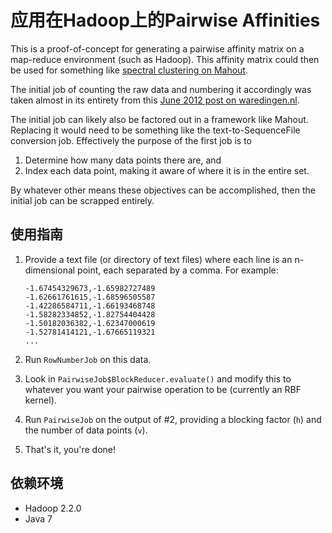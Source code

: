 应用在Hadoop上的Pairwise Affinities
=============================

This is a proof-of-concept for generating a pairwise affinity matrix on a map-reduce environment (such as Hadoop). 
This affinity matrix could then be used for something like [spectral clustering on Mahout](http://mahout.apache.org/users/clustering/spectral-clustering.html).

The initial job of counting the raw data and numbering it accordingly was taken almost in its entirety from this 
[June 2012 post on waredingen.nl](http://waredingen.nl/monotonically-increasing-row-ids-with-mapredu).

The initial job can likely also be factored out in a framework like Mahout.
 Replacing it would need to be something like the text-to-SequenceFile conversion job. Effectively the purpose of the first job is to

 1. Determine how many data points there are, and
 2. Index each data point, making it aware of where it is in the entire set.

By whatever other means these objectives can be accomplished, then the initial job can be scrapped entirely.

使用指南
----------

 1. Provide a text file (or directory of text files) where each line is an n-dimensional point, each separated by a comma. For example:

        -1.67454329673,-1.65982727489
        -1.62661761615,-1.68596505587
        -1.42286584711,-1.66193468748
        -1.58282334852,-1.82754404428
        -1.50182036382,-1.62347000619
        -1.52781414121,-1.67665119321
        ...

 2. Run `RowNumberJob` on this data.

 3. Look in `PairwiseJob$BlockReducer.evaluate()` and modify this to whatever you want your pairwise operation to be (currently an RBF kernel).

 4. Run `PairwiseJob` on the output of #2, providing a blocking factor (`h`) and the number of data points (`v`).

 5. That's it, you're done!


依赖环境
------------

 - Hadoop 2.2.0
 - Java 7

